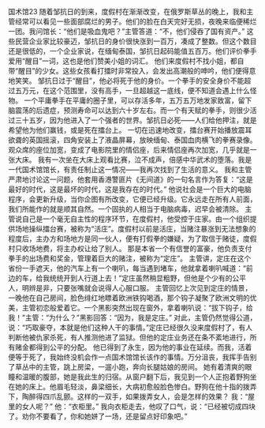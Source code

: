 国术馆23
  随着邹抗日的到来，度假村在渐渐改变，在俄罗斯草丛的晚上，我和主管经常可以看见一些面部腐烂的男子。他们的脸在白天完好无损，夜晚来临便稀烂一团。我问馆长：“他们是吸血鬼吧？”主管答道：“不，他们侵吞了国有资产。”    这些民营企业家比较豪迈，邹抗日的身价很快涨到一百万，凑成了整数。但这个数目还是很低的，一个企业家说，在缅甸泰国，邹抗日起码能值五百万。他们评价拳手爱用“醒目”一词，这也是他们赞美小姐的词汇。  他们来度假村不找小姐，都自带“醒目”的少女。这些女孩看打擂时非常投入，会发出高潮般的呻吟，他们便得意地笑笑。  邹抗日过于“醒目”，他必将死于他的身价。一个拳手的安全身价不能超过五万元，在这个范围里，没有高手，一旦超越这一底线，便不知道会遇上什么怪物。  一个平庸拳手在平庸的圈子里，可以存活多年，五万五万地发家致富，留下脑震荡的后遗症，预测寿命可以达到六十岁左右。而一个有天赋的拳手，则很少活过三十五岁，因为他进入了一个强者的世界。邹抗日必死——人们给他押注，就是希望他为他们赢钱，或是死在擂台上。  一切在迅速地改变，擂台赛开始播放震耳欲聋的英国摇滚，四角安装上了液晶屏幕，放映缅甸、泰国血肉横飞的拳赛录像。观众席的座位加宽，变成了电影院里的情侣座，后来情侣座再次加宽，几乎就是一张大床。  我有一次坐在大床上观看比赛，泣不成声，倍感中华武术的堕落。我是一代国术馆馆长，有责任制止这一情况——我再次找到了生活的意义。  我和主管严肃地讨论这一问题，他套用香港警匪片《无间道》的一句名言作为答复：“这是最好的时代，这是最坏的时代，这是我存在的时代。”  他说社会是一个巨大的电脑程序，会更新升级，当你企图有所改变，它便已经升级。它永远走在所有人前面，我们所能作的就是顺其自然。一个固执的人相当于电脑病毒，迟早会被清除。  主管说自己是一个毫无自主性的程序环节，在度假村，他受控于庄家。由一个组织提供场地操纵擂台赛，被称为“活庄”。度假村以前是活庄，当赌注暴涨到无法想象的程度后，主办方和场地方是同一伙人，便有打假拳的嫌疑，为了取信于赌徒，度假村只收场地费，将主办权让给了别人。  那是本省一个有信誉的富豪，他负责支付拳手的出场费和奖金，管理着巨大的赌注，被称为“定庄”。  主管讲，定庄在这个省份一手遮天，他的汽车上有一个喇叭，每当遇到堵车，他就拿着喇叭喊道：“前边的车，给我统统开到人行道上去！”定庄虽然稍显粗野，但他是个少有的公平人，明辨是非，只要张嘴就会说得人心服口服。  主管回忆上次见到定庄的情景，一晚他在自己房间，脸色绯红地瞟着欧洲铁钩喝酒，那个钩子凝聚了欧洲文明的优美，主管初恋般爱着它。一个黑影突然出现在窗外，拿着喇叭说：“拔下钩子，给我！”主管：“为什么？”黑影回答：“因为，我是定庄。”  对此，主管仍然觉得公道，说：“巧取豪夺，本就是他们这种人干的事情。”定庄已经很久没来度假村了，有人判断他被仇家杀死，有人推测他进了监狱。但他的定庄业务还在条不紊地进行，所有赌金都得到公平的分配。  他已得到了永生，因为他的事业在延续。而我，活着便等于死了，我始终没机会作一点国术馆馆长该作的事情。万分沮丧，我挥手告别了草丛中的主管，跳上房梁，一遛小跑，奔向长腿姑娘的房间。  她有着清爽的眼瞳和温暖的腹部，她是我此生的归宿。从窗户翻下后，我见到一个人正抱着野狗坐在她的床上。他眉毛轻淡，鼻梁细长，大病初愈般脸色惨白。野狗在他十指的拨弄下，陶醉得四爪乱颤。这样的一双手，如果拨弄女人，会是怎样的效果？  我：“屋里的女人呢？”  他：“衣柜里。”  我向衣柜走去，他叹了口气，说：“已经被切成四块了。劝你不要看了，你和她姘了一场，还是留点好印象吧。” 
